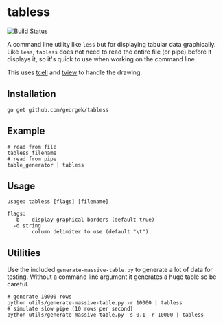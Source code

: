 # tabless #

[![Build Status](https://travis-ci.org/georgek/tabless.svg?branch=master)](https://travis-ci.org/georgek/tabless)

A command line utility like `less` but for displaying tabular data
graphically. Like `less`, `tabless` does not need to read the entire file (or
pipe) before it displays it, so it's quick to use when working on the command
line.

This uses [tcell](https://github.com/gdamore/tcell) and
[tview](https://github.com/rivo/tview) to handle the drawing.

## Installation ##

``` shell
go get github.com/georgek/tabless
```

## Example ##

``` shell
# read from file
tabless filename
# read from pipe
table_generator | tabless
```

## Usage ##

``` shell
usage: tabless [flags] [filename]

flags:
  -b    display graphical borders (default true)
  -d string
        column delimiter to use (default "\t")
```

## Utilities ##

Use the included `generate-massive-table.py` to generate a lot of data for
testing. Without a command line argument it generates a huge table so be
careful.

``` shell
# generate 10000 rows
python utils/generate-massive-table.py -r 10000 | tabless
# simulate slow pipe (10 rows per second)
python utils/generate-massive-table.py -s 0.1 -r 10000 | tabless
```
